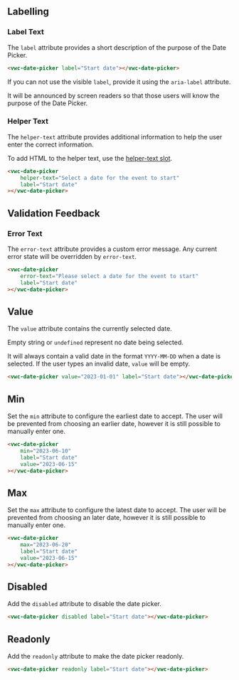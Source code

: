 ## Labelling

### Label Text

The `label` attribute provides a short description of the purpose of the Date Picker.

```html preview 460px
<vwc-date-picker label="Start date"></vwc-date-picker>
```

<vwc-note connotation="information" icon="info-line" headline="Accessibility note">
	<p>If you can not use the visible <code>label</code>, provide it using the <code>aria-label</code> attribute.</p>
	<p>It will be announced by screen readers so that those users will know the purpose of the Date Picker.</p>
</vwc-note>

### Helper Text

The `helper-text` attribute provides additional information to help the user enter the correct information.

To add HTML to the helper text, use the [helper-text slot](/components/date-picker/code/#helper-text-slot).

```html preview 460px
<vwc-date-picker
	helper-text="Select a date for the event to start"
	label="Start date"
></vwc-date-picker>
```

## Validation Feedback

### Error Text

The `error-text` attribute provides a custom error message. Any current error state will be overridden by `error-text`.

```html preview 460px
<vwc-date-picker
	error-text="Please select a date for the event to start"
	label="Start date"
></vwc-date-picker>
```

## Value

The `value` attribute contains the currently selected date.

Empty string or `undefined` represent no date being selected.

It will always contain a valid date in the format `YYYY-MM-DD` when a date is selected. If the user types an invalid date, `value` will be empty.

```html preview 460px
<vwc-date-picker value="2023-01-01" label="Start date"></vwc-date-picker>
```

## Min

Set the `min` attribute to configure the earliest date to accept. The user will be prevented from choosing an earlier date, however it is still possible to manually enter one.

```html preview 460px
<vwc-date-picker
	min="2023-06-10"
	label="Start date"
	value="2023-06-15"
></vwc-date-picker>
```

## Max

Set the `max` attribute to configure the latest date to accept. The user will be prevented from choosing an later date, however it is still possible to manually enter one.

```html preview 460px
<vwc-date-picker
	max="2023-06-20"
	label="Start date"
	value="2023-06-15"
></vwc-date-picker>
```

## Disabled

Add the `disabled` attribute to disable the date picker.

```html preview
<vwc-date-picker disabled label="Start date"></vwc-date-picker>
```

## Readonly

Add the `readonly` attribute to make the date picker readonly.

```html preview
<vwc-date-picker readonly label="Start date"></vwc-date-picker>
```
